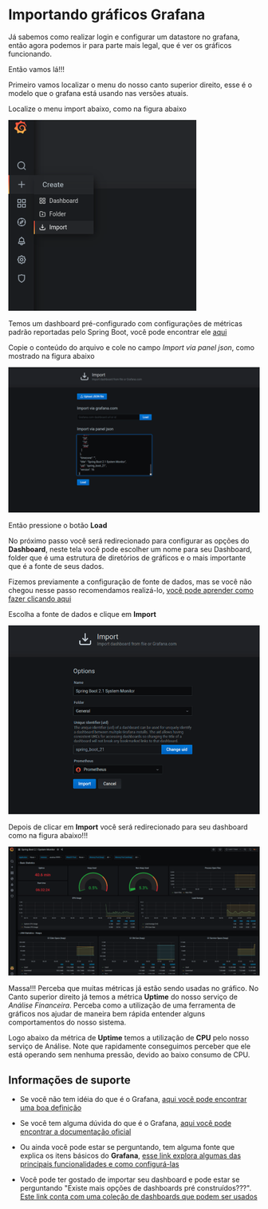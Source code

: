 # Importando gráficos Grafana

Já sabemos como realizar login e configurar um datastore no grafana, então agora
podemos ir para parte mais legal, que é ver os gráficos funcionando.

Então vamos lá!!!

Primeiro vamos localizar o menu do nosso canto superior direito, esse é o modelo
que o grafana está usando nas versões atuais.

Localize o menu import abaixo, como na figura abaixo

![import grafana](../images/import.png " import grafana")

Temos um dashboard pré-configurado com configurações de métricas padrão reportadas
pelo Spring Boot, você pode encontrar ele [aqui](../ops/grafana/spring-boot.json)

Copie o conteúdo do arquivo e cole no campo *Import via panel json*, como mostrado
na figura abaixo

![load grafana](../images/load_grafana.png " load grafana")

Então pressione o botão **Load**

No próximo passo você será redirecionado para configurar as opções do **Dashboard**, neste tela você pode
escolher um nome para seu Dashboard, folder que é uma estrutura de diretórios de gráficos
e o mais importante que é a fonte de seus dados.

Fizemos previamente a configuração de fonte de dados, mas se você não chegou nesse passo recomendamos
realizá-lo, [você pode aprender como fazer clicando aqui](configurando_datastore_grafana.md)

Escolha a fonte de dados e clique em **Import**

![import final grafana](../images/import_grafana_final.png " import final grafana")

Depois de clicar em **Import** você será redirecionado para seu dashboard como na figura abaixo!!!

![dashboard spring grafana](../images/dashboard_spring_grafana.png " dashboard spring grafana")

Massa!!! Perceba que muitas métricas já estão sendo usadas no gráfico. No Canto superior direito
já temos a métrica **Uptime** do nosso serviço de _Análise Financeira_. Perceba como
a utilização de uma ferramenta de gráficos nos ajudar de maneira bem rápida entender alguns
comportamentos do nosso sistema.

Logo abaixo da métrica de **Uptime** temos a utilização de **CPU** pelo nosso serviço de Análise. Note
que rapidamente conseguimos perceber que ele está operando sem nenhuma pressão, devido ao baixo consumo de 
CPU.

## Informações de suporte

* Se você não tem idéia do que é o Grafana, [aqui você pode encontrar uma boa definição](https://grafana.com/) 

* Se você tem alguma dúvida do que é o Grafana, [aqui você pode encontrar a documentação oficial](https://grafana.com/docs/grafana/latest/)

* Ou ainda você pode estar se perguntando, tem alguma fonte que explica os itens básicos do **Grafana**, [esse link explora algumas das principais funcionalidades e como configurá-las](https://grafana.com/docs/grafana/latest/getting-started/getting-started/)

* Você pode ter gostado de importar seu dashboard e pode estar se perguntando "Existe mais opções de dashboards pré construídos???". [Este link conta com uma coleção
de dashboards que podem ser usados](https://grafana.com/grafana/dashboards)
